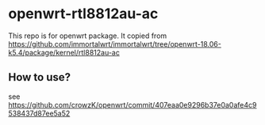 # openwrt-rtl8812au-ac

This repo is for openwrt package.
It copied from https://github.com/immortalwrt/immortalwrt/tree/openwrt-18.06-k5.4/package/kernel/rtl8812au-ac

## How to use?

see https://github.com/crowzK/openwrt/commit/407eaa0e9296b37e0a0afe4c9538437d87ee5a52

